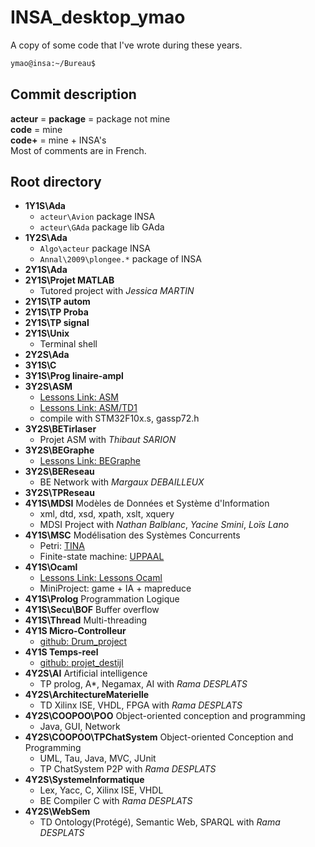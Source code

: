 # INSA_desktop_ymao
A copy of some code that I've wrote during these years.
```sh
ymao@insa:~/Bureau$
```

## Commit description

**acteur** = **package** = package not mine  
**code** = mine  
**code+** = mine + INSA's  
Most of comments are in French.  

## Root directory
- **1Y1S\Ada**
  - `acteur\Avion` package INSA
  - `acteur\GAda` package lib GAda
- **1Y2S\Ada**
  - `Algo\acteur` package INSA
  - `Annal\2009\plongee.*` package of INSA
- **2Y1S\Ada**
- **2Y1S\Projet MATLAB**
  - Tutored project with _Jessica MARTIN_
- **2Y1S\TP autom**
- **2Y1S\TP Proba**
- **2Y1S\TP signal**
- **2Y1S\Unix**
  - Terminal shell
- **2Y2S\Ada**
- **3Y1S\C**
- **3Y1S\Prog linaire-ampl**
- **3Y2S\ASM**
  - [Lessons Link: ASM](http://sourcecode.fr/insa/ASM/)
  - [Lessons Link: ASM/TD1](http://sourcecode.fr/insa/ASM/TD_M1/)
  - compile with STM32F10x.s, gassp72.h
- **3Y2S\BETirlaser**
  - Projet ASM with _Thibaut SARION_
- **3Y2S\BEGraphe**
  - [Lessons Link: BEGraphe](http://wwwdgeinew.insa-toulouse.fr/~lebotlan/NEW/graphes.html)
- **3Y2S\BEReseau**
  - BE Network with _Margaux DEBAILLEUX_
- **3Y2S\TPReseau**
- **4Y1S\MDSI** Modèles de Données et Système d'Information
  - xml, dtd, xsd, xpath, xslt, xquery
  - MDSI Project with _Nathan Balblanc_, _Yacine Smini_, _Loïs Lano_
- **4Y1S\MSC** Modélisation des Systèmes Concurrents
  - Petri: [TINA](http://homepages.laas.fr/francois/POLYS/ENSEIGNEMENT/PN/index.php)
  - Finite-state machine: [UPPAAL](http://homepages.laas.fr/francois/UPPAAL/)
- **4Y1S\Ocaml**
  - [Lessons Link: Lessons Ocaml](http://wwwdgeinew.insa-toulouse.fr/~lebotlan/NEW/ocaml.html)
  - MiniProject: game + IA + mapreduce
- **4Y1S\Prolog** Programmation Logique
- **4Y1S\Secu\BOF** Buffer overflow
- **4Y1S\Thread** Multi-threading
- **4Y1S Micro-Controlleur**
  - [github: Drum_project](https://github.com/voilacti/Drum_project)
- **4Y1S Temps-reel**
  - [github: projet_destijl](https://github.com/quentinleclerc/projet_destijl)
- **4Y2S\AI** Artificial intelligence
  - TP prolog, A\*, Negamax, AI with _Rama DESPLATS_
- **4Y2S\ArchitectureMaterielle**
  - TD Xilinx ISE, VHDL, FPGA with _Rama DESPLATS_
- **4Y2S\COOPOO\POO** Object-oriented conception and programming
  - Java, GUI, Network
- **4Y2S\COOPOO\TPChatSystem** Object-oriented Conception and Programming
  - UML, Tau, Java, MVC, JUnit
  - TP ChatSystem P2P with _Rama DESPLATS_
- **4Y2S\SystemeInformatique**
  - Lex, Yacc, C, Xilinx ISE, VHDL
  - BE Compiler C with _Rama DESPLATS_
- **4Y2S\WebSem**
  - TD Ontology(Protégé), Semantic Web, SPARQL with _Rama DESPLATS_
